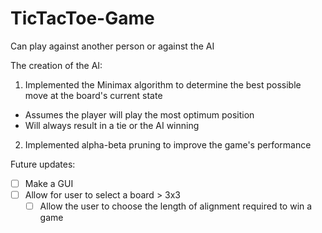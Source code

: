 # TicTacToe-Game

Can play against another person or against the AI

The creation of the AI:
1. Implemented the Minimax algorithm to determine the best possible move at the board's current state
  - Assumes the player will play the most optimum position 
  - Will always result in a tie or the AI winning
2. Implemented alpha-beta pruning to improve the game's performance  


Future updates:
- [ ] Make a GUI
- [ ] Allow for user to select a board > 3x3 
  - [ ] Allow the user to choose the length of alignment required to win a game
